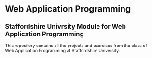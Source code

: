 # Web Application Programming

## Staffordshire Univrsity Module for Web Application Programming

This repository contains all the projects and exercises from the class of Web Application Programming at Staffordshire University.
